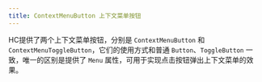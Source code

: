 ```yaml
---
title: ContextMenuButton 上下文菜单按钮
---
```


HC提供了两个上下文菜单按钮，分别是 `ContextMenuButton` 和 `ContextMenuToggleButton`，它们的使用方式和普通 `Button`、`ToggleButton` 一致，唯一的区别是提供了 `Menu` 属性，可用于实现点击按钮弹出上下文菜单的效果。